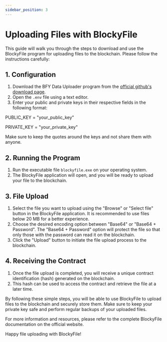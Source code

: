 ```yaml
---
sidebar_position: 3
---
```


# Uploading Files with BlockyFile

This guide will walk you through the steps to download and use the BlockyFile program for uploading files to the blockchain. Please follow the instructions carefully:

## 1. Configuration

1. Download the BFY Data Uploader program from the [official github's download page](https://github.com/BlockyFile/BFY-Data-Uploader/releases).
2. Open the `.env` file using a text editor.
3. Enter your public and private keys in their respective fields in the following format:

PUBLIC_KEY = "your_public_key"

PRIVATE_KEY = "your_private_key"

Make sure to keep the quotes around the keys and not share them with anyone.

## 2. Running the Program

1. Run the executable file `blockyfile.exe` on your operating system.
2. The BlockyFile application will open, and you will be ready to upload your file to the blockchain.

## 3. File Upload

1. Select the file you want to upload using the "Browse" or "Select file" button in the BlockyFile application. It is recommended to use files below 20 MB for a better experience.
2. Choose the desired encoding option between "Base64" or "Base64 + Password". The "Base64 + Password" option will protect the file so that only those with the password can read it on the blockchain.
3. Click the "Upload" button to initiate the file upload process to the blockchain.

## 4. Receiving the Contract

1. Once the file upload is completed, you will receive a unique contract identification (hash) generated on the blockchain.
2. This hash can be used to access the contract and retrieve the file at a later time.

By following these simple steps, you will be able to use BlockyFile to upload files to the blockchain and securely store them. Make sure to keep your private key safe and perform regular backups of your uploaded files.

For more information and resources, please refer to the complete BlockyFile documentation on the official website.

Happy file uploading with BlockyFile!


